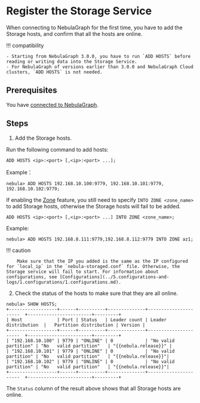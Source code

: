 # Register the Storage Service

When connecting to NebulaGraph for the first time, you have to add the Storage hosts, and confirm that all the hosts are online.

!!! compatibility

    - Starting from NebulaGraph 3.0.0, you have to run `ADD HOSTS` before reading or writing data into the Storage Service.
    - For NebulaGraph of versions earlier than 3.0.0 and NebulaGraph Cloud clusters, `ADD HOSTS` is not needed. 

## Prerequisites

You have [connected to NebulaGraph](3.connect-to-nebula-graph.md).

## Steps

1. Add the Storage hosts.

  Run the following command to add hosts:

  ```ngql
  ADD HOSTS <ip>:<port> [,<ip>:<port> ...];
  ```

  Example：

  ```ngql
  nebula> ADD HOSTS 192.168.10.100:9779, 192.168.10.101:9779, 192.168.10.102:9779;
  ```

  If enabling the [Zone](../../4.deployment-and-installation/5.zone.md) feature, you still need to specify `INTO ZONE <zone_name>` to add Storage hosts, otherwise the Storage hosts will fail to be added. 

  ```ngql
  ADD HOSTS <ip>:<port> [,<ip>:<port> ...] INTO ZONE <zone_name>;
  ```
  
  Example:

  ```ngql
  nebula> ADD HOSTS 192.168.8.111:9779,192.168.8.112:9779 INTO ZONE az1;
  ```

  !!! caution

        Make sure that the IP you added is the same as the IP configured for `local_ip` in the `nebula-storaged.conf` file. Otherwise, the Storage service will fail to start. For information about configurations, see [Configurations](../5.configurations-and-logs/1.configurations/1.configurations.md).  

2. Check the status of the hosts to make sure that they are all online.

  ```ngql
  nebula> SHOW HOSTS;
  +------------------+------+----------+--------------+----------------------  +------------------------+---------+
  | Host             | Port | Status   | Leader count | Leader distribution  |   Partition distribution | Version |
  +------------------+------+----------+--------------+----------------------  +------------------------+---------+
  | "192.168.10.100" | 9779 | "ONLINE" | 0            | "No valid partition" | "No   valid partition"   | "{{nebula.release}}" |
  | "192.168.10.101" | 9779 | "ONLINE" | 0            | "No valid partition" | "No   valid partition"   | "{{nebula.release}}"|
  | "192.168.10.102" | 9779 | "ONLINE" | 0            | "No valid partition" | "No   valid partition"   | "{{nebula.release}}"|
  +------------------+------+----------+--------------+----------------------  +------------------------+---------+
  ```

  The `Status` column of the result above shows that all Storage hosts are online.

